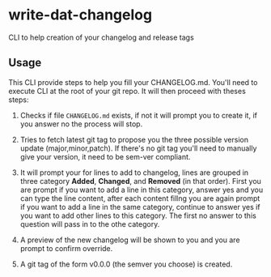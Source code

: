 # write-dat-changelog
CLI to help creation of your changelog and release tags

## Usage

This CLI provide steps to help you fill your CHANGELOG.md.
You'll need to execute CLI at the root of your git repo. It will then proceed with theses steps:

1. Checks if file `CHANGELOG.md` exists, if not it will prompt you to create it, if you answer no the process will stop.

2. Tries to fetch latest git tag to propose you the three possible version update (major,minor,patch). If there's no git tag you'll need to manually give your version, it need to be sem-ver compliant.

3. It will prompt your for lines to add to changelog, lines are grouped in three category **Added**, **Changed**, and **Removed** (in that order). First you are prompt if you want to add a line in this category, answer yes and you can type the line content, after each content fillng you are again prompt if you want to add a line in the same category, continue to answer yes if you want to add other lines to this category. The first no answer to this question will pass in to the othe category.

4. A preview of the new changelog will be shown to you and you are prompt to confirm override.

5. A git tag of the form v0.0.0 (the semver you choose) is created.
